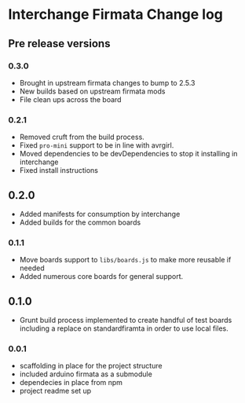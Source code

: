 # Interchange Firmata Change log

## Pre release versions

### 0.3.0

* Brought in upstream firmata changes to bump to 2.5.3
* New builds based on upstream firmata mods
* File clean ups across the board

### 0.2.1

* Removed cruft from the build process.
* Fixed `pro-mini` support to be in line with avrgirl.
* Moved dependencies to be devDependencies to stop it installing in interchange
* Fixed install instructions

## 0.2.0

* Added manifests for consumption by interchange
* Added builds for the common boards

### 0.1.1

* Move boards support to `libs/boards.js` to make more reusable if needed
* Added numerous core boards for general support.

## 0.1.0

* Grunt build process implemented to create handful of test boards including
a replace on standardfiramta in order to use local files.

### 0.0.1

* scaffolding in place for the project structure
* included arduino firmata as a submodule
* dependecies in place from npm
* project readme set up

